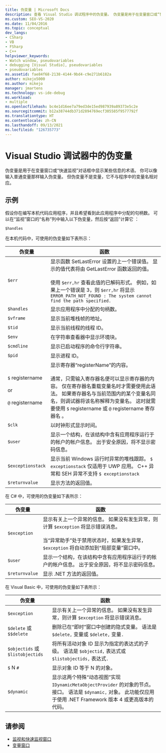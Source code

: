 ```yaml
---
title: 伪变量 | Microsoft Docs
description: 查看 Visual Studio 调试程序中的伪变量。 伪变量是用于在变量窗口或“快速监视”对话框中显示某些数据的术语。
ms.custom: SEO-VS-2020
ms.date: 11/04/2016
ms.topic: conceptual
dev_langs:
- CSharp
- VB
- FSharp
- C++
helpviewer_keywords:
- Watch window, pseudovariables
- debugging [Visual Studio], pseudovariables
- pseudovariables
ms.assetid: fae84f68-2138-4144-9bd4-c9e271b6182a
author: mikejo5000
ms.author: mikejo
manager: jmartens
ms.technology: vs-ide-debug
ms.workload:
- multiple
ms.openlocfilehash: bc4e1d16ee7a79ed3de15ed987939a89373e5c2e
ms.sourcegitcommit: b12a38744db371d2894769ecf305585f9577792f
ms.translationtype: HT
ms.contentlocale: zh-CN
ms.lasthandoff: 09/13/2021
ms.locfileid: "126735773"
---
```

# <a name="pseudovariables-in-the-visual-studio-debugger"></a>Visual Studio 调试器中的伪变量
伪变量是用于在变量窗口或“快速监视”对话框中显示某些信息的术语。 你可以像输入普通变量那样输入伪变量。 但伪变量不是变量，它不与程序中的变量名相对应。

## <a name="example"></a>示例
 假设你在编写本机代码应用程序，并且希望看到此应用程序中分配的句柄数。 可以在“监视”窗口的“名称”列中输入以下伪变量，然后按“返回”计算它 ：

`$handles`

 在本机代码中，可使用的伪变量如下表所示：

|伪变量|函数|
|--------------------|--------------|
|`$err`|显示函数 SetLastError 设置的上一个错误值。 显示的值代表将由 GetLastError 函数返回的值。<br /><br /> 使用 `$err,hr` 查看此值的已解码形式。 例如，如果上一个错误是 3，则 `$err,hr` 将显示 `ERROR_PATH_NOT_FOUND : The system cannot find the path specified.`|
|`$handles`|显示应用程序中分配的句柄数。|
|`$vframe`|显示当前堆栈帧的地址。|
|`$tid`|显示当前线程的线程 ID。|
|`$env`|在字符串查看器中显示环境块。|
|`$cmdline`|显示已启动程序的命令行字符串。|
|`$pid`|显示进程 ID。|
|`$` registername<br /><br /> or<br /><br /> `@` registername|显示寄存器“registerName”的内容。<br /><br /> 通常，只需输入寄存器名便可以显示寄存器的内容。 仅在寄存器名重载变量名时才需要使用此语法。 如果寄存器名与当前范围内的某个变量名同名，则调试器将该名称解释为变量名。 这时就需要使用 `$` registername 或 `@` registername 寄存器名 。|
|`$clk`|以时钟形式显示时间。|
|`$user`|显示一个结构，在该结构中含有应用程序运行于的帐户的帐户信息。 出于安全原因，将不显示密码信息。|
|`$exceptionstack`|显示当前 Windows 运行时异常的堆栈跟踪。 `$ exceptionstack` 仅适用于 UWP 应用。 C++ 异常和 SEH 异常不支持 `$ exceptionstack`|
|`$returnvalue`|显示方法的返回值。|

 在 C# 中，可使用的伪变量如下表所示：

|伪变量|函数|
|--------------------|--------------|
|`$exception`|显示有关上一个异常的信息。 如果没有发生异常，则计算 `$exception` 将显示错误消息。<br /><br /> 当“异常助手”处于禁用状态时，如果发生异常，`$exception` 将自动添加到“局部变量”窗口中。|
|`$user`|显示一个结构，在该结构中含有应用程序运行于的帐户的帐户信息。 出于安全原因，将不显示密码信息。|
|`$returnvalue`|显示 .NET 方法的返回值。|

 在 Visual Basic 中，可使用的伪变量如下表所示：

|伪变量|函数|
|--------------------|--------------|
|`$exception`|显示有关上一个异常的信息。 如果没有发生异常，则计算 `$exception` 将显示错误消息。|
|`$delete` 或 `$$delete`|删除已在“即时”窗口中创建的隐式变量。 语法是 `$delete,` 变量或 `$delete,` 变量`.`|
|`$objectids` 或 `$listobjectids`|将所有活动对象 ID 显示为指定的表达式的子级。 语法是 `$objectid,` 表达式或 `$listobjectids,` 表达式`.`|
|`$` N `#`|显示对象 ID 等于 N 的对象。|
|`$dynamic`|显示这两个特殊“动态视图”实现 `IDynamicMetaObjectProvider` 的对象的节点。 接口。 语法是 `$dynamic,` 对象。 此功能仅应用于使用 .NET Framework 版本 4 或更高版本的代码。|

## <a name="see-also"></a>请参阅
- [监视和快速监视窗口](../debugger/watch-and-quickwatch-windows.md)
- [变量窗口](../debugger/debugger-windows.md)
